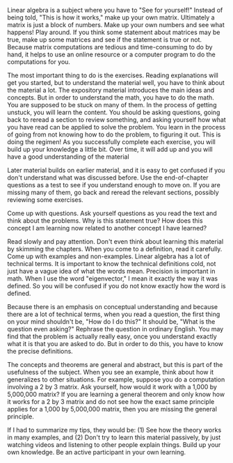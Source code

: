 Linear algebra is a subject where you have to "See for yourself!" Instead of being told, "This is how it works," make up your own matrix. Ultimately a matrix is just a block of numbers. Make up your own numbers and see what happens! Play around. If you think some statement about matrices may be true, make up some matrices and see if the statement is true or not. Because matrix computations are tedious and time-consuming to do by hand, it helps to use an online resource or a computer program to do the computations for you.

The most important thing to do is the exercises. Reading explanations will get you started, but to understand the material well, you have to think about the material a lot. The expository material introduces the main ideas and concepts. But in order to understand the math, you have to do the math. You are supposed to be stuck on many of them. In the process of getting unstuck, you will learn the content. You should be asking questions, going back to reread a section to review something, and asking yourself how what you have read can be applied to solve the problem. You learn in the process of going from not knowing how to do the problem, to figuring it out. This is doing the regimen! As you successfully complete each exercise, you will build up your knowledge a little bit. Over time, it will add up and you will have a good understanding of the material

Later material builds on earlier material, and it is easy to get confused if you don't understand what was discussed before. Use the end-of-chapter questions as a test to see if you understand enough to move on. If you are missing many of them, go back and reread the relevant sections, possibly reviewing some exercises.

Come up with questions. Ask yourself questions as you read the text and think about the problems. Why is this statement true? How does this concept I am learning now related to another concept I have learned?

Read slowly and pay attention. Don't even think about learning this material by skimming the chapters. When you come to a definition, read it carefully. Come up with examples and non-examples. Linear algebra has a lot of technical terms. It is important to know the technical definitions cold, not just have a vague idea of what the words mean. Precision is important in math. When I use the word "eigenvector," I mean it exactly the way it was defined. So you will be confused if you do not know exactly how the word is defined.

Because there is an emphasis on conceptual understanding and because there are a lot of technical terms, when you read a question, the first thing on your mind shouldn't be, "How do I do this?" It should be, "What is the question even asking?" Rephrase the question in ordinary English. You may find that the problem is actually really easy, once you understand exactly what it is that you are asked to do. But in order to do this, you have to know the precise definitions.

The concepts and theorems are general and abstract, but this is part of the usefulness of the subject. When you see an example, think about how it generalizes to other situations. For example, suppose you do a computation involving a 2 by 3 matrix. Ask yourself, how would it work with a 1,000 by 5,000,000 matrix? If you are learning a general theorem and only know how it works for a 2 by 3 matrix and do not see how the exact same principle applies for a 1,000 by 5,000,000 matrix, then you are missing the general principle.

If I had to summarize my tips, they would be: (1) See how the theory works in many examples, and (2) Don't try to learn this material passively, by just watching videos and listening to other people explain things. Build up your own knowledge. Be an active participant in your own learning.
